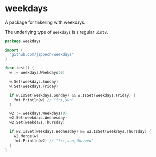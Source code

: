 # weekdays
A package for tinkering with weekdays.  

The underlying type of `Weekdays` is a regular `uint8`.

```go
package weekdays

import (
  "github.com/jeppech/weekdays"
)

func test() {
  w := weekdays.Weekdays(0)

  w.Set(weekdays.Sunday)
  w.Set(weekdays.Friday)

  if w.IsSet(weekdays.Sunday) && w.IsSet(weekdays.Friday) {
    fmt.Println(w) // "fri,sun"
  }

  w2 := weekdays.Weekdays(0)
  w2.Set(weekdays.Wednesday)
  w2.Set(weekdays.Thursday)

  if w2.IsSet(weekdays.Wednesday) && w2.IsSet(weekdays.Thursday) {
    w2.Merge(w)
    fmt.Println(w2) // "fri,sun,thu,wed"
  }
}
```
